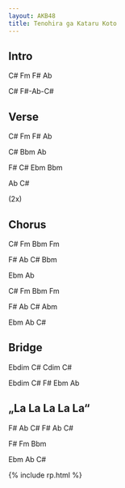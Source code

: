 ```yaml
---
layout: AKB48
title: Tenohira ga Kataru Koto
---
```

## Intro 
C# Fm F# Ab 

C# F#-Ab-C# 

## Verse 
C# Fm F# Ab 

C# Bbm Ab 

F# C# Ebm Bbm 

Ab C# 

(2x) 

## Chorus 
C# Fm Bbm Fm 

F# Ab C# Bbm 

Ebm Ab 

C# Fm Bbm Fm 

F# Ab C# Abm 

Ebm Ab C# 

## Bridge 
Ebdim C# Cdim C# 

Ebdim C# F# Ebm Ab 

## „La La La La La“ 
F# Ab C# F# Ab C# 

F# Fm Bbm 

Ebm Ab C# 

{% include rp.html %}
